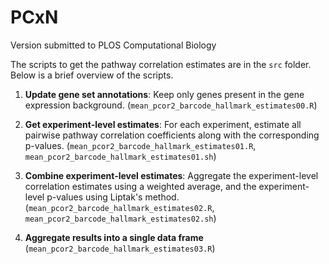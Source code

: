 # PCxN
Version submitted to PLOS Computational Biology

The scripts to get the pathway correlation estimates are in the `src` folder. Below is a brief overview of the scripts.

1. **Update gene set annotations**: Keep only genes present in the gene expression background. (`mean_pcor2_barcode_hallmark_estimates00.R`)

2. **Get experiment-level estimates**: For each experiment, estimate all pairwise pathway correlation coefficients along with the corresponding p-values. (`mean_pcor2_barcode_hallmark_estimates01.R`, `mean_pcor2_barcode_hallmark_estimates01.sh`)

3. **Combine experiment-level estimates**: Aggregate the experiment-level correlation estimates using a weighted average, and the experiment-level p-values using Liptak's method. (`mean_pcor2_barcode_hallmark_estimates02.R`, `mean_pcor2_barcode_hallmark_estimates02.sh`)

4. **Aggregate results into a single data frame** (`mean_pcor2_barcode_hallmark_estimates03.R`)
